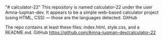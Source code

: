 "# calculator-22" 
This repository is named calculator-22 under the user Amna-luqman-dev.
It appears to be a simple web-based calculator project (using HTML, CSS) — those are the languages detected. 
GitHub

The repo contains at least these files: index.html, style.css, and a README.md. 
GitHub
https://github.com/Amna-luqman-dev/calculator-22
